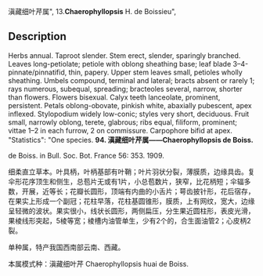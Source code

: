 滇藏细叶芹属",
13.**Chaerophyllopsis** H. de Boissieu",

## Description
Herbs annual. Taproot slender. Stem erect, slender, sparingly branched. Leaves long-petiolate; petiole with oblong sheathing base; leaf blade 3–4-pinnate/pinnatifid, thin, papery. Upper stem leaves small, petioles wholly sheathing. Umbels compound, terminal and lateral; bracts absent or rarely 1; rays numerous, subequal, spreading; bracteoles several, narrow, shorter than flowers. Flowers bisexual. Calyx teeth lanceolate, prominent, persistent. Petals oblong-obovate, pinkish white, abaxially pubescent, apex inflexed. Stylopodium widely low-conic; styles very short, deciduous. Fruit small, narrowly oblong, terete, glabrous; ribs equal, filiform, prominent; vittae 1–2 in each furrow, 2 on commissure. Carpophore bifid at apex.
  "Statistics": "One species.
**94. 滇藏细叶芹属——Chaerophyllopsis de Boiss.**

de Boiss. in Bull. Soc. Bot. France 56: 353. 1909.

细柔直立草本。叶具柄，叶柄基部有叶鞘；叶片羽状分裂，薄膜质，边缘具齿。复伞形花序顶生和侧生，总苞片无或有1片，小总苞数片，狭窄，比花柄短；伞辐多数，开展，近等长；花瓣长圆形，顶端有内曲的小舌片；萼齿披针形，花后宿存，在果实上形成一个副冠；花柱早落，花柱基圆锥形，膜质，上有网纹，宽大，边缘呈轻微的波状。果实很小，线状长圆形，两侧扁压，分生果近圆柱形，表皮光滑，果棱线形突起，5棱等宽；棱槽内油管单生，少有2个的，合生面油管2；心皮柄2裂。

单种属，特产我国西南部云南、西藏。

本属模式种：滇藏细叶芹 Chaerophyllopsis huai de Boiss.
